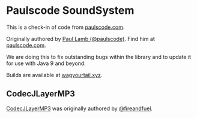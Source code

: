 # Paulscode SoundSystem

This is a check-in of code from [paulscode.com][SoundSystem thread].

Originally authored by [Paul Lamb (@paulscode)][@paulscode].
Find him at [paulscode.com].

We are doing this to fix outstanding bugs within the library
and to update it for use with Java 9 and beyond.

Builds are available at [wagyourtail.xyz][WagYourMaven].

## CodecJLayerMP3

[CodecJLayerMP3] was originally authored by [@fireandfuel].

[SoundSystem thread]:https://web.archive.org/web/20181207143744/http://www.paulscode.com/forum/index.php?topic=4.0
[@paulscode]:https://github.com/paulscode
[paulscode.com]:https://www.paulscode.com
[WagYourMaven]:https://maven.wagyourtail.xyz

[@fireandfuel]:https://github.com/fireandfuel
[CodecJLayerMP3]:https://github.com/fireandfuel/CodecJLayerMP3
